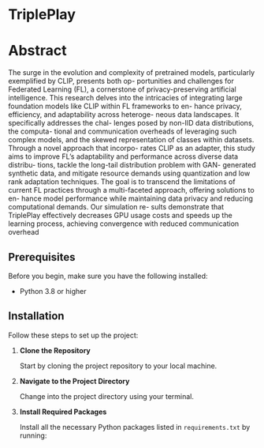# TriplePlay

# Abstract
The surge in the evolution and complexity of pretrained
models, particularly exemplified by CLIP, presents both op-
portunities and challenges for Federated Learning (FL),
a cornerstone of privacy-preserving artificial intelligence.
This research delves into the intricacies of integrating large
foundation models like CLIP within FL frameworks to en-
hance privacy, efficiency, and adaptability across heteroge-
neous data landscapes. It specifically addresses the chal-
lenges posed by non-IID data distributions, the computa-
tional and communication overheads of leveraging such
complex models, and the skewed representation of classes
within datasets. Through a novel approach that incorpo-
rates CLIP as an adapter, this study aims to improve FL’s
adaptability and performance across diverse data distribu-
tions, tackle the long-tail distribution problem with GAN-
generated synthetic data, and mitigate resource demands
using quantization and low rank adaptation techniques. The
goal is to transcend the limitations of current FL practices
through a multi-faceted approach, offering solutions to en-
hance model performance while maintaining data privacy
and reducing computational demands. Our simulation re-
sults demonstrate that TriplePlay effectively decreases GPU
usage costs and speeds up the learning process, achieving
convergence with reduced communication overhead


## Prerequisites

Before you begin, make sure you have the following installed:
- Python 3.8 or higher


## Installation

Follow these steps to set up the project:

1. **Clone the Repository**

   Start by cloning the project repository to your local machine.

2. **Navigate to the Project Directory**

   Change into the project directory using your terminal.

3. **Install Required Packages**

   Install all the necessary Python packages listed in `requirements.txt` by running:
